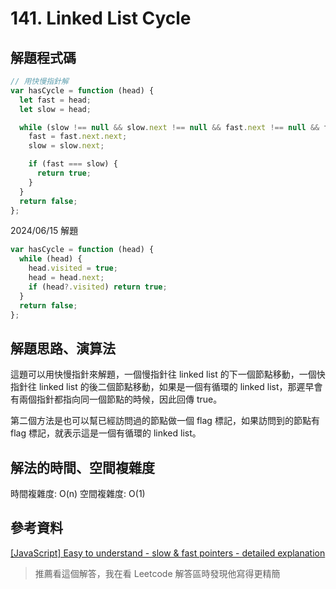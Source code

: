 # 141. Linked List Cycle

## 解題程式碼

```javascript
// 用快慢指針解
var hasCycle = function (head) {
  let fast = head;
  let slow = head;

  while (slow !== null && slow.next !== null && fast.next !== null && fast.next.next !== null) {
    fast = fast.next.next;
    slow = slow.next;

    if (fast === slow) {
      return true;
    }
  }
  return false;
};
```

2024/06/15 解題

```javascript
var hasCycle = function (head) {
  while (head) {
    head.visited = true;
    head = head.next;
    if (head?.visited) return true;
  }
  return false;
};
```

## 解題思路、演算法

這題可以用快慢指針來解題，一個慢指針往 linked list 的下一個節點移動，一個快指針往 linked list 的後二個節點移動，如果是一個有循環的 linked list，那遲早會有兩個指針都指向同一個節點的時候，因此回傳 true。

第二個方法是也可以幫已經訪問過的節點做一個 flag 標記，如果訪問到的節點有 flag 標記，就表示這是一個有循環的 linked list。

## 解法的時間、空間複雜度

時間複雜度: O(n)
空間複雜度: O(1)

## 參考資料

[[JavaScript] Easy to understand - slow & fast pointers - detailed explanation](https://leetcode.com/problems/linked-list-cycle/solutions/1829768/javascript-easy-to-understand-slow-fast-pointers-detailed-explanation/)

> 推薦看這個解答，我在看 Leetcode 解答區時發現他寫得更精簡
